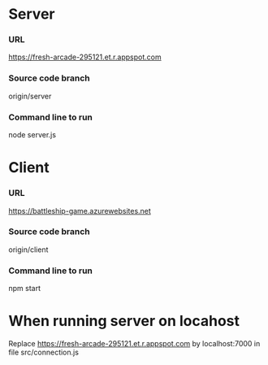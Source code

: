# Server  
### URL  
https://fresh-arcade-295121.et.r.appspot.com  
### Source code branch 
origin/server  
### Command line to run 
node server.js  

# Client
### URL  
https://battleship-game.azurewebsites.net  
### Source code branch 
origin/client  
### Command line to run 
npm start  
  
# When running server on locahost  
Replace https://fresh-arcade-295121.et.r.appspot.com by localhost:7000 in file src/connection.js  
